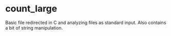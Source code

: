 # count_large
Basic file redirected in C and analyzing files as standard input. Also contains a bit of string manipulation.
